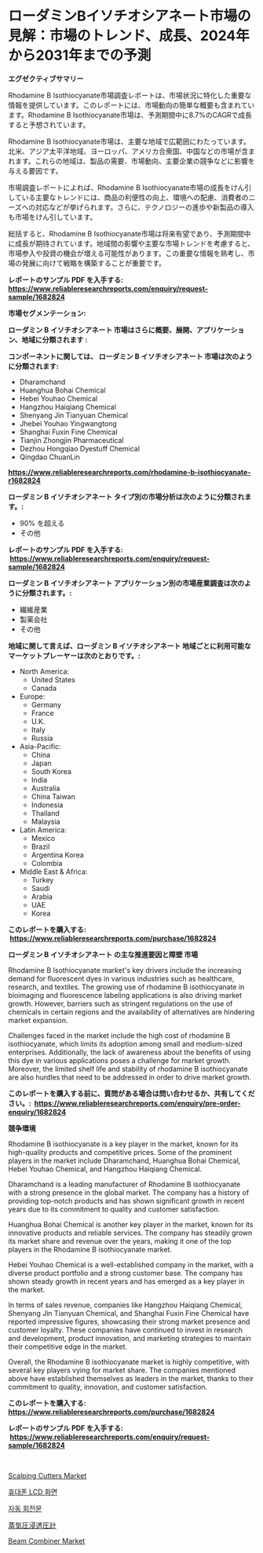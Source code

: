 <p><h1>ローダミンBイソチオシアネート市場の見解：市場のトレンド、成長、2024年から2031年までの予測</h1></p><p><strong>エグゼクティブサマリー</strong></p>
<p><p>Rhodamine B Isothiocyanate市場調査レポートは、市場状況に特化した重要な情報を提供しています。このレポートには、市場動向の簡単な概要も含まれています。Rhodamine B Isothiocyanate市場は、予測期間中に8.7%のCAGRで成長すると予想されています。</p><p>Rhodamine B Isothiocyanate市場は、主要な地域で広範囲にわたっています。北米、アジア太平洋地域、ヨーロッパ、アメリカ合衆国、中国などの市場が含まれます。これらの地域は、製品の需要、市場動向、主要企業の競争などに影響を与える要因です。</p><p>市場調査レポートによれば、Rhodamine B Isothiocyanate市場の成長をけん引している主要なトレンドには、商品の利便性の向上、環境への配慮、消費者のニーズへの対応などが挙げられます。さらに、テクノロジーの進歩や新製品の導入も市場をけん引しています。</p><p>総括すると、Rhodamine B Isothiocyanate市場は将来有望であり、予測期間中に成長が期待されています。地域間の影響や主要な市場トレンドを考慮すると、市場参入や投資の機会が増える可能性があります。この重要な情報を熟考し、市場の発展に向けて戦略を構築することが重要です。</p></p>
<p><strong>レポートのサンプル PDF を入手する: <a href="https://www.reliableresearchreports.com/enquiry/request-sample/1682824">https://www.reliableresearchreports.com/enquiry/request-sample/1682824</a></strong></p>
<p><strong>市場セグメンテーション:</strong></p>
<p><strong> ローダミン B イソチオシアネート 市場はさらに概要、展開、アプリケーション、地域に分類されます :</strong></p>
<p><strong>コンポーネントに関しては、 ローダミン B イソチオシアネート 市場は次のように分類されます: &nbsp;</strong></p>
<p><ul><li>Dharamchand</li><li>Huanghua Bohai Chemical</li><li>Hebei Youhao Chemical</li><li>Hangzhou Haiqiang Chemical</li><li>Shenyang Jin Tianyuan Chemical</li><li>Jhebei Youhao Yingwangtong</li><li>Shanghai Fuxin Fine Chemical</li><li>Tianjin Zhongjin Pharmaceutical</li><li>Dezhou Hongqiao Dyestuff Chemical</li><li>Qingdao ChuanLin</li></ul></p>
<p><strong><a href="https://www.reliableresearchreports.com/rhodamine-b-isothiocyanate-r1682824">https://www.reliableresearchreports.com/rhodamine-b-isothiocyanate-r1682824</a></strong></p>
<p><strong> ローダミン B イソチオシアネート タイプ別の市場分析は次のように分類されます。:</strong></p>
<p><ul><li>90% を超える</li><li>その他</li></ul></p>
<p><strong>レポートのサンプル PDF を入手する: &nbsp;<a href="https://www.reliableresearchreports.com/enquiry/request-sample/1682824">https://www.reliableresearchreports.com/enquiry/request-sample/1682824</a></strong></p>
<p><strong> ローダミン B イソチオシアネート アプリケーション別の市場産業調査は次のように分類されます。:</strong></p>
<p><ul><li>繊維産業</li><li>製薬会社</li><li>その他</li></ul></p>
<p><strong>地域に関して言えば、ローダミン B イソチオシアネート 地域ごとに利用可能なマーケットプレーヤーは次のとおりです。:</strong></p>
<p><ul>
    <li>
        North America:
        <ul>
            <li>United States</li>
            <li>Canada</li>
        </ul>
    </li>
    <li>
        Europe:
        <ul>
            <li>Germany</li>
            <li>France</li>
            <li>U.K.</li>
            <li>Italy</li>
            <li>Russia</li>
        </ul>
    </li>
    <li>
        Asia-Pacific:
        <ul>
            <li>China</li>
            <li>Japan</li>
            <li>South Korea</li>
            <li>India</li>
            <li>Australia</li>
            <li>China Taiwan</li>
            <li>Indonesia</li>
            <li>Thailand</li>
            <li>Malaysia</li>
        </ul>
    </li>
    <li>
        Latin America:
        <ul>
            <li>Mexico</li>
            <li>Brazil</li>
            <li>Argentina Korea</li>
            <li>Colombia</li>
        </ul>
    </li>
    <li>
        Middle East & Africa:
        <ul>
            <li>Turkey</li>
            <li>Saudi</li>
            <li>Arabia</li>
            <li>UAE</li>
            <li>Korea</li>
        </ul>
    </li>
    </ul></p>
<p><strong>このレポートを購入する: &nbsp;<a href="https://www.reliableresearchreports.com/purchase/1682824">https://www.reliableresearchreports.com/purchase/1682824</a></strong></p>
<p><strong>ローダミン B イソチオシアネート の主な推進要因と障壁 市場</strong></p>
<p><p>Rhodamine B Isothiocyanate market's key drivers include the increasing demand for fluorescent dyes in various industries such as healthcare, research, and textiles. The growing use of rhodamine B isothiocyanate in bioimaging and fluorescence labeling applications is also driving market growth. However, barriers such as stringent regulations on the use of chemicals in certain regions and the availability of alternatives are hindering market expansion.</p><p>Challenges faced in the market include the high cost of rhodamine B isothiocyanate, which limits its adoption among small and medium-sized enterprises. Additionally, the lack of awareness about the benefits of using this dye in various applications poses a challenge for market growth. Moreover, the limited shelf life and stability of rhodamine B isothiocyanate are also hurdles that need to be addressed in order to drive market growth.</p></p>
<p><strong>このレポートを購入する前に、質問がある場合は問い合わせるか、共有してください。:&nbsp; <a href="https://www.reliableresearchreports.com/enquiry/pre-order-enquiry/1682824">https://www.reliableresearchreports.com/enquiry/pre-order-enquiry/1682824</a></strong></p>
<p><strong>競争環境</strong></p>
<p><p>Rhodamine B isothiocyanate is a key player in the market, known for its high-quality products and competitive prices. Some of the prominent players in the market include Dharamchand, Huanghua Bohai Chemical, Hebei Youhao Chemical, and Hangzhou Haiqiang Chemical.</p><p>Dharamchand is a leading manufacturer of Rhodamine B isothiocyanate with a strong presence in the global market. The company has a history of providing top-notch products and has shown significant growth in recent years due to its commitment to quality and customer satisfaction.</p><p>Huanghua Bohai Chemical is another key player in the market, known for its innovative products and reliable services. The company has steadily grown its market share and revenue over the years, making it one of the top players in the Rhodamine B isothiocyanate market.</p><p>Hebei Youhao Chemical is a well-established company in the market, with a diverse product portfolio and a strong customer base. The company has shown steady growth in recent years and has emerged as a key player in the market.</p><p>In terms of sales revenue, companies like Hangzhou Haiqiang Chemical, Shenyang Jin Tianyuan Chemical, and Shanghai Fuxin Fine Chemical have reported impressive figures, showcasing their strong market presence and customer loyalty. These companies have continued to invest in research and development, product innovation, and marketing strategies to maintain their competitive edge in the market.</p><p>Overall, the Rhodamine B isothiocyanate market is highly competitive, with several key players vying for market share. The companies mentioned above have established themselves as leaders in the market, thanks to their commitment to quality, innovation, and customer satisfaction.</p></p>
<p><strong>このレポートを購入する: &nbsp; <a href="https://www.reliableresearchreports.com/purchase/1682824">https://www.reliableresearchreports.com/purchase/1682824</a></strong></p>
<p><strong>レポートのサンプル PDF を入手する: &nbsp;<a href="https://www.reliableresearchreports.com/enquiry/request-sample/1682824">https://www.reliableresearchreports.com/enquiry/request-sample/1682824</a></strong><strong></strong></p>
<p>&nbsp;</p>
<p><p><a href="https://github.com/markusgodoy/Market-Research-Report-List-3/blob/main/scalping-cutters-market.md">Scalping Cutters Market</a></p><p><a href="https://github.com/Elenrrera7685/Market-Research-Report-List-1/blob/main/432210630393.md">휴대폰 LCD 화면</a></p><p><a href="https://medium.com/@jackieshlerin9805/%EC%9E%90%EB%8F%99-%ED%9A%8C%EC%A0%84%EB%AC%B8-%EC%8B%9C%EC%9E%A5-2031%EB%85%84%EA%B9%8C%EC%A7%80%EC%9D%98-%ED%8A%B8%EB%A0%8C%EB%93%9C-%EC%98%88%EC%B8%A1-%EB%B0%8F-%EA%B2%BD%EC%9F%81-%EB%B6%84%EC%84%9D-a6896d18ba70">자동 회전문</a></p><p><a href="https://medium.com/@pollynsatcherayted345/%E8%92%B8%E6%B0%97%E5%9C%A7%E6%B5%B8%E9%80%8F%E8%A8%88%E5%B8%82%E5%A0%B4-%E7%AB%B6%E4%BA%89%E5%88%86%E6%9E%90-%E5%B8%82%E5%A0%B4%E5%8B%95%E5%90%91-2031%E5%B9%B4%E3%81%BE%E3%81%A7%E3%81%AE%E4%BA%88%E6%B8%AC-98d486e49c45">蒸気圧浸透圧計</a></p><p><a href="https://github.com/luckyshygirl/Market-Research-Report-List-4/blob/main/beam-combiner-market.md">Beam Combiner Market</a></p></p>